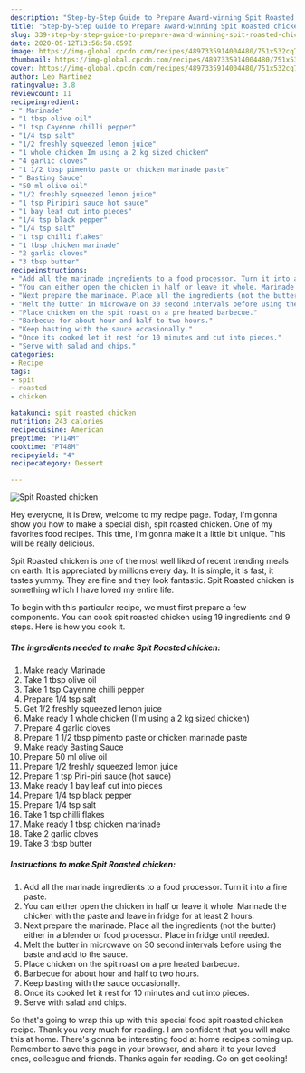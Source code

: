 ```yaml
---
description: "Step-by-Step Guide to Prepare Award-winning Spit Roasted chicken"
title: "Step-by-Step Guide to Prepare Award-winning Spit Roasted chicken"
slug: 339-step-by-step-guide-to-prepare-award-winning-spit-roasted-chicken
date: 2020-05-12T13:56:58.859Z
image: https://img-global.cpcdn.com/recipes/4897335914004480/751x532cq70/spit-roasted-chicken-recipe-main-photo.jpg
thumbnail: https://img-global.cpcdn.com/recipes/4897335914004480/751x532cq70/spit-roasted-chicken-recipe-main-photo.jpg
cover: https://img-global.cpcdn.com/recipes/4897335914004480/751x532cq70/spit-roasted-chicken-recipe-main-photo.jpg
author: Leo Martinez
ratingvalue: 3.8
reviewcount: 11
recipeingredient:
- " Marinade"
- "1 tbsp olive oil"
- "1 tsp Cayenne chilli pepper"
- "1/4 tsp salt"
- "1/2 freshly squeezed lemon juice"
- "1 whole chicken Im using a 2 kg sized chicken"
- "4 garlic cloves"
- "1 1/2 tbsp pimento paste or chicken marinade paste"
- " Basting Sauce"
- "50 ml olive oil"
- "1/2 freshly squeezed lemon juice"
- "1 tsp Piripiri sauce hot sauce"
- "1 bay leaf cut into pieces"
- "1/4 tsp black pepper"
- "1/4 tsp salt"
- "1 tsp chilli flakes"
- "1 tbsp chicken marinade"
- "2 garlic cloves"
- "3 tbsp butter"
recipeinstructions:
- "Add all the marinade ingredients to a food processor. Turn it into a fine paste."
- "You can either open the chicken in half or leave it whole. Marinade the chicken with the paste and leave in fridge for at least 2 hours."
- "Next prepare the marinade. Place all the ingredients (not the butter) either in a blender or food processor. Place in fridge until needed."
- "Melt the butter in microwave on 30 second intervals before using the baste and add to the sauce."
- "Place chicken on the spit roast on a pre heated barbecue."
- "Barbecue for about hour and half to two hours."
- "Keep basting with the sauce occasionally."
- "Once its cooked let it rest for 10 minutes and cut into pieces."
- "Serve with salad and chips."
categories:
- Recipe
tags:
- spit
- roasted
- chicken

katakunci: spit roasted chicken 
nutrition: 243 calories
recipecuisine: American
preptime: "PT14M"
cooktime: "PT48M"
recipeyield: "4"
recipecategory: Dessert

---
```



![Spit Roasted chicken](https://img-global.cpcdn.com/recipes/4897335914004480/751x532cq70/spit-roasted-chicken-recipe-main-photo.jpg)

Hey everyone, it is Drew, welcome to my recipe page. Today, I'm gonna show you how to make a special dish, spit roasted chicken. One of my favorites food recipes. This time, I'm gonna make it a little bit unique. This will be really delicious.



Spit Roasted chicken is one of the most well liked of recent trending meals on earth. It is appreciated by millions every day. It is simple, it is fast, it tastes yummy. They are fine and they look fantastic. Spit Roasted chicken is something which I have loved my entire life.


To begin with this particular recipe, we must first prepare a few components. You can cook spit roasted chicken using 19 ingredients and 9 steps. Here is how you cook it.

<!--inarticleads1-->

##### The ingredients needed to make Spit Roasted chicken:

1. Make ready  Marinade
1. Take 1 tbsp olive oil
1. Take 1 tsp Cayenne chilli pepper
1. Prepare 1/4 tsp salt
1. Get 1/2 freshly squeezed lemon juice
1. Make ready 1 whole chicken (I&#39;m using a 2 kg sized chicken)
1. Prepare 4 garlic cloves
1. Prepare 1 1/2 tbsp pimento paste or chicken marinade paste
1. Make ready  Basting Sauce
1. Prepare 50 ml olive oil
1. Prepare 1/2 freshly squeezed lemon juice
1. Prepare 1 tsp Piri-piri sauce (hot sauce)
1. Make ready 1 bay leaf cut into pieces
1. Prepare 1/4 tsp black pepper
1. Prepare 1/4 tsp salt
1. Take 1 tsp chilli flakes
1. Make ready 1 tbsp chicken marinade
1. Take 2 garlic cloves
1. Take 3 tbsp butter




<!--inarticleads2-->

##### Instructions to make Spit Roasted chicken:

1. Add all the marinade ingredients to a food processor. Turn it into a fine paste.
1. You can either open the chicken in half or leave it whole. Marinade the chicken with the paste and leave in fridge for at least 2 hours.
1. Next prepare the marinade. Place all the ingredients (not the butter) either in a blender or food processor. Place in fridge until needed.
1. Melt the butter in microwave on 30 second intervals before using the baste and add to the sauce.
1. Place chicken on the spit roast on a pre heated barbecue.
1. Barbecue for about hour and half to two hours.
1. Keep basting with the sauce occasionally.
1. Once its cooked let it rest for 10 minutes and cut into pieces.
1. Serve with salad and chips.




So that's going to wrap this up with this special food spit roasted chicken recipe. Thank you very much for reading. I am confident that you will make this at home. There's gonna be interesting food at home recipes coming up. Remember to save this page in your browser, and share it to your loved ones, colleague and friends. Thanks again for reading. Go on get cooking!
